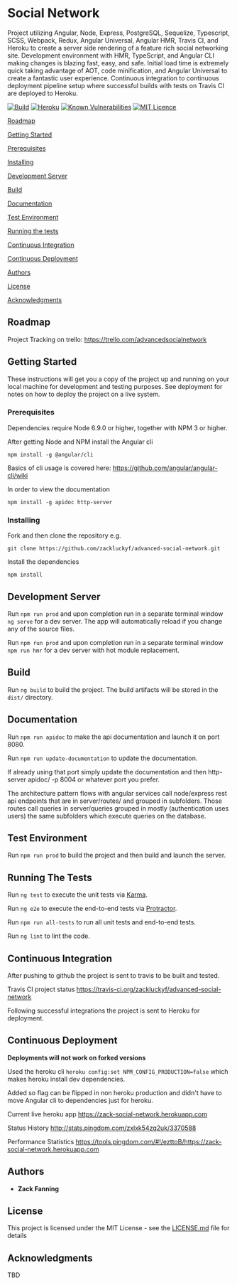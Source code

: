 # Social Network


Project utilizing Angular, Node, Express, PostgreSQL, Sequelize, Typescript, SCSS, Webpack, Redux, Angular Universal, Angular HMR,  Travis CI, and Heroku to create a server side rendering of a feature rich social networking site. Development environment with HMR, TypeScript, and Angular CLI making changes is blazing fast, easy, and safe. Initial load time is extremely quick taking advantage of AOT, code minification, and Angular Universal to create a fantastic user experience. Continuous integration to continuous deployment pipeline setup where successful builds with tests on Travis CI are deployed to Heroku. 


[![Build](https://travis-ci.org/zackluckyf/advanced-social-network.svg?branch=master)](https://travis-ci.org/zackluckyf/advanced-social-network)
[![Heroku](https://heroku-badge.herokuapp.com/?app=zack-social-network)](https://zack-social-network.herokuapp.com)
[![Known Vulnerabilities](https://snyk.io/test/github/zackluckyf/advanced-social-network/badge.svg)](https://snyk.io/test/github/zackluckyf/advanced-social-network)
[![MIT Licence](https://badges.frapsoft.com/os/mit/mit.png?v=103)](https://opensource.org/licenses/mit-license.php) 

[Roadmap](#roadmap)

[Getting Started](#getting-started)

[Prerequisites](#prerequisites)

[Installing](#installing)

[Development Server](#development-server)

[Build](#build)

[Documentation](#documentation)

[Test Environment](#test-environment)

[Running the tests](#running-the-tests)

[Continuous Integration](#continuous-integration)

[Continuous Deployment](#continuous-deployment)

[Authors](#authors)

[License](#license)

[Acknowledgments](#acknowledgments)

## Roadmap

Project Tracking on trello: https://trello.com/advancedsocialnetwork


## Getting Started

These instructions will get you a copy of the project up and running on your local machine for development and testing purposes. See deployment for notes on how to deploy the project on a live system.

### Prerequisites

Dependencies require Node 6.9.0 or higher, together with NPM 3 or higher.

After getting Node and NPM install the Angular cli

`npm install -g @angular/cli`

Basics of cli usage is covered here: https://github.com/angular/angular-cli/wiki

In order to view the documentation 

`npm install -g apidoc http-server`

### Installing

Fork and then clone the repository e.g.

`git clone https://github.com/zackluckyf/advanced-social-network.git`

Install the dependencies

`npm install`

## Development Server

Run `npm run prod` and upon completion run in a separate terminal window `ng serve` for a dev server. The app will automatically reload if you change any of the source files.

Run `npm run prod` and upon completion run in a separate terminal window `npm run hmr` for a dev server with hot module replacement.

## Build

Run `ng build` to build the project. The build artifacts will be stored in the `dist/` directory.

## Documentation

Run `npm run apidoc` to make the api documentation and launch it on port 8080. 

Run `npm run update-documentation` to update the documentation.

If already using that port simply update the documentation and then http-server apidoc/ -p 8004 or whatever port you prefer.

The architecture pattern flows with angular services call node/express rest api endpoints that are in server/routes/ and grouped in subfolders. Those routes call queries in server/queries grouped in mostly (authentication uses users) the same subfolders which execute queries on the database. 

## Test Environment

Run `npm run prod` to build the project and then build and launch the server. 

## Running The Tests

Run `ng test` to execute the unit tests via [Karma](https://karma-runner.github.io).

Run `ng e2e` to execute the end-to-end tests via [Protractor](http://www.protractortest.org/).

Run `npm run all-tests` to run all unit tests and end-to-end tests.

Run `ng lint` to lint the code.

## Continuous Integration

After pushing to github the project is sent to travis to be built and tested.

Travis CI project status https://travis-ci.org/zackluckyf/advanced-social-network

Following successful integrations the project is sent to Heroku for deployment. 

## Continuous Deployment

**Deployments will not work on forked versions** 

Used the heroku cli `heroku config:set NPM_CONFIG_PRODUCTION=false` which makes heroku install dev dependencies.

Added so flag can be flipped in non heroku production and didn't have to move Angular cli to dependencies just for heroku.

Current live heroku app https://zack-social-network.herokuapp.com

Status History http://stats.pingdom.com/zxlxk54zq2uk/3370588

Performance Statistics https://tools.pingdom.com/#!/ezttoB/https://zack-social-network.herokuapp.com

## Authors

* **Zack Fanning** 

## License

This project is licensed under the MIT License - see the [LICENSE.md](LICENSE.md) file for details

## Acknowledgments

TBD
